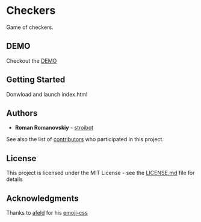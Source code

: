 # Checkers

Game of checkers.

## DEMO

Checkout the [DEMO](https://stroibot.github.io/Checkers/)

## Getting Started

Donwload and launch index.html

## Authors

* **Roman Romanovskiy** - [stroibot](https://github.com/stroibot)

See also the list of [contributors](https://github.com/stroibot/Checkers/contributors) who participated in this project.

## License

This project is licensed under the MIT License - see the [LICENSE.md](LICENSE.md) file for details

## Acknowledgments

Thanks to [afeld](https://github.com/afeld) for his [emoji-css](https://github.com/afeld/emoji-css/)